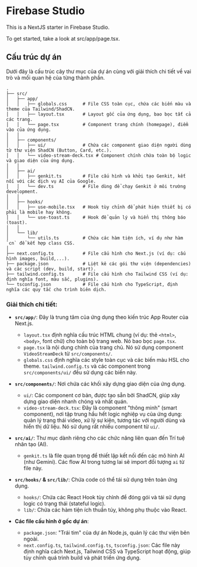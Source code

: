 # Firebase Studio

This is a NextJS starter in Firebase Studio.

To get started, take a look at src/app/page.tsx.

## Cấu trúc dự án

Dưới đây là cấu trúc cây thư mục của dự án cùng với giải thích chi tiết về vai trò và mối quan hệ của từng thành phần.

```
.
├── src/
│   ├── app/
│   │   ├── globals.css      # File CSS toàn cục, chứa các biến màu và theme của Tailwind/ShadCN.
│   │   ├── layout.tsx       # Layout gốc của ứng dụng, bao bọc tất cả các trang.
│   │   └── page.tsx         # Component trang chính (homepage), điểm vào của ứng dụng.
│   │
│   ├── components/
│   │   ├── ui/              # Chứa các component giao diện người dùng từ thư viện ShadCN (Button, Card, etc.).
│   │   └── video-stream-deck.tsx # Component chính chứa toàn bộ logic và giao diện của ứng dụng.
│   │
│   ├── ai/
│   │   ├── genkit.ts        # File cấu hình và khởi tạo Genkit, kết nối với các dịch vụ AI của Google.
│   │   └── dev.ts           # File dùng để chạy Genkit ở môi trường development.
│   │
│   ├── hooks/
│   │   ├── use-mobile.tsx   # Hook tùy chỉnh để phát hiện thiết bị có phải là mobile hay không.
│   │   └── use-toast.ts     # Hook để quản lý và hiển thị thông báo (toast).
│   │
│   └── lib/
│       └── utils.ts         # Chứa các hàm tiện ích, ví dụ như hàm `cn` để kết hợp class CSS.
│
├── next.config.ts           # File cấu hình cho Next.js (ví dụ: cấu hình images, build,...).
├── package.json             # Liệt kê các gói thư viện (dependencies) và các script (dev, build, start).
├── tailwind.config.ts       # File cấu hình cho Tailwind CSS (ví dụ: định nghĩa font, màu sắc, plugins).
└── tsconfig.json            # File cấu hình cho TypeScript, định nghĩa các quy tắc cho trình biên dịch.
```

### Giải thích chi tiết:

*   **`src/app/`**: Đây là trung tâm của ứng dụng theo kiến trúc App Router của Next.js.
    *   `layout.tsx` định nghĩa cấu trúc HTML chung (ví dụ: thẻ `<html>`, `<body>`, font chữ) cho toàn bộ trang web. Nó bao bọc `page.tsx`.
    *   `page.tsx` là nội dung chính của trang chủ. Nó sử dụng component `VideoStreamDeck` từ `src/components/`.
    *   `globals.css` định nghĩa các style toàn cục và các biến màu HSL cho theme. `tailwind.config.ts` và các component trong `src/components/ui/` đều sử dụng các biến này.

*   **`src/components/`**: Nơi chứa các khối xây dựng giao diện của ứng dụng.
    *   `ui/`: Các component cơ bản, được tạo sẵn bởi ShadCN, giúp xây dựng giao diện nhanh chóng và nhất quán.
    *   `video-stream-deck.tsx`: Đây là component "thông minh" (smart component), nơi tập trung hầu hết logic nghiệp vụ của ứng dụng: quản lý trạng thái video, xử lý sự kiện, tương tác với người dùng và hiển thị dữ liệu. Nó sử dụng rất nhiều component từ `ui/`.

*   **`src/ai/`**: Thư mục dành riêng cho các chức năng liên quan đến Trí tuệ nhân tạo (AI).
    *   `genkit.ts` là file quan trọng để thiết lập kết nối đến các mô hình AI (như Gemini). Các flow AI trong tương lai sẽ import đối tượng `ai` từ file này.

*   **`src/hooks/` & `src/lib/`**: Chứa code có thể tái sử dụng trên toàn ứng dụng.
    *   `hooks/`: Chứa các React Hook tùy chỉnh để đóng gói và tái sử dụng logic có trạng thái (stateful logic).
    *   `lib/`: Chứa các hàm tiện ích thuần túy, không phụ thuộc vào React.

*   **Các file cấu hình ở gốc dự án**:
    *   `package.json`: "Trái tim" của dự án Node.js, quản lý các thư viện bên ngoài.
    *   `next.config.ts`, `tailwind.config.ts`, `tsconfig.json`: Các file này định nghĩa cách Next.js, Tailwind CSS và TypeScript hoạt động, giúp tùy chỉnh quá trình build và phát triển ứng dụng.
